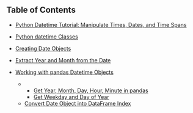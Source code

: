 
## Table of Contents

- [Python Datetime Tutorial: Manipulate Times, Dates, and Time Spans](http://localhost:1313/library/tutorials/docs/python/beginer/date-and-time/python-datetime-tutorial/#python-datetime-tutorial-manipulate-times-dates-and-time-spans)

-   [Python  datetime  Classes](http://localhost:1313/library/tutorials/docs/python/beginer/date-and-time/python-datetime-tutorial/#python-datetime-classes)
-   [Creating Date Objects](http://localhost:1313/library/tutorials/docs/python/beginer/date-and-time/python-datetime-tutorial/#creating-date-objects)
-   [Extract Year and Month from the Date](http://localhost:1313/library/tutorials/docs/python/beginer/date-and-time/python-datetime-tutorial/#extract-year-and-month-from-the-date)
- [Working with  pandas  Datetime Objects](https://www.dataquest.io/blog/python-datetime-tutorial/#Working-with-pandas-Datetime-Objects)
    -   -   [](http://localhost:1313/library/tutorials/docs/python/beginer/date-and-time/python-datetime-tutorial/#get-year-month-day-hour-minute-in-pandas-https-www-dataquest-io-blog-python-datetime-tutorial-get-year-month-day-hour-minute-in-pandas)[Get Year, Month, Day, Hour, Minute in pandas](https://www.dataquest.io/blog/python-datetime-tutorial/#Get-Year,-Month,-Day,-Hour,-Minute-in-pandas)
        -   [](http://localhost:1313/library/tutorials/docs/python/beginer/date-and-time/python-datetime-tutorial/#get-weekday-and-day-of-year-https-www-dataquest-io-blog-python-datetime-tutorial-get-weekday-and-day-of-year)[Get Weekday and Day of Year](https://www.dataquest.io/blog/python-datetime-tutorial/#Get-Weekday-and-Day-of-Year)
    -   [](http://localhost:1313/library/tutorials/docs/python/beginer/date-and-time/python-datetime-tutorial/#convert-date-object-into-dataframe-index-https-www-dataquest-io-blog-python-datetime-tutorial-convert-date-object-into-dataframe-index)[Convert Date Object into DataFrame Index](https://www.dataquest.io/blog/python-datetime-tutorial/#Convert-Date-Object-into-DataFrame-Index)
<!--stackedit_data:
eyJoaXN0b3J5IjpbMTQ1NDU5Mzg2LDEwNTE1MTk0NTcsOTA3OT
M0OTc2XX0=
-->